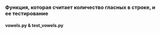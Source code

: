 ### Функция, которая считает количество гласных в строке, и ее тестирование
#### vowels.py & test_vowels.py
